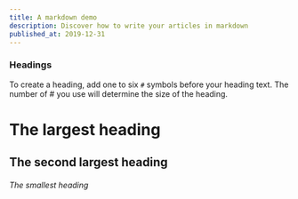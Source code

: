 ```yaml
---
title: A markdown demo
description: Discover how to write your articles in markdown
published_at: 2019-12-31
---
```


### Headings

To create a heading, add one to six `#` symbols before your heading text. The number of # you use will determine the size of the heading.

# The largest heading
## The second largest heading
###### The smallest heading
